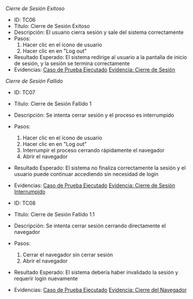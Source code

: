 *Cierre de Sesión Exitoso*
- ID: TC06
- Título: Cierre de Sesión Exitoso
- Descripción: El usuario cierra sesión y sale del sistema correctamente
- Pasos:
    1. Hacer clic en el ícono de usuario
    2. Hacer clic en en "Log out"
- Resultado Esperado: El sistema redirige al usuario a la pantalla de inicio de sesión, y la sesión se termina correctamente
- Evidencias:
    [Caso de Prueba Ejecutado](../Imagenes/image-13.png)
    [Evidencia: Cierre de Sesión](https://jam.dev/c/653faf02-770b-40e3-9466-c94a6022fbc9)

*Cierre de Sesión Fallido*
- ID: TC07
- Título: Cierre de Sesión Fallido 1
- Descripción: Se intenta cerrar sesión y el proceso es interrumpido
- Pasos:
    1. Hacer clic en el ícono de usuario
    2. Hacer clic en en "Log out"
    3. Interrumpir el proceso cerrando rápidamente el navegador
    4. Abrir el navegador
- Resultado Esperado: El sistema no finaliza correctamente la sesión y el usuario puede continuar accediendo sin necesidad de login
- Evidencias:
    [Caso de Prueba Ejecutado](../Imagenes/image-14.png)
    [Evidencia: Cierre de Sesión Interrumpido](https://jam.dev/c/653faf02-770b-40e3-9466-c94a6022fbc9)

- ID: TC08
- Título: Cierre de Sesión Fallido 1.1
- Descripción: Se intenta cerrar sesión cerrando directamente el navegador
- Pasos:
    1. Cerrar el navegador sin cerrar sesión
    2. Abrir el navegador 
- Resultado Esperado: El sistema debería haber invalidado la sesión y requerir login nuevamente
- Evidencias:
    [Caso de Prueba Ejecutado](../Imagenes/image-15.png)
    [Evidencia: Cierre del Navegador](https://jam.dev/c/8e41bbc7-4c71-48ee-8c10-4da98480f678)